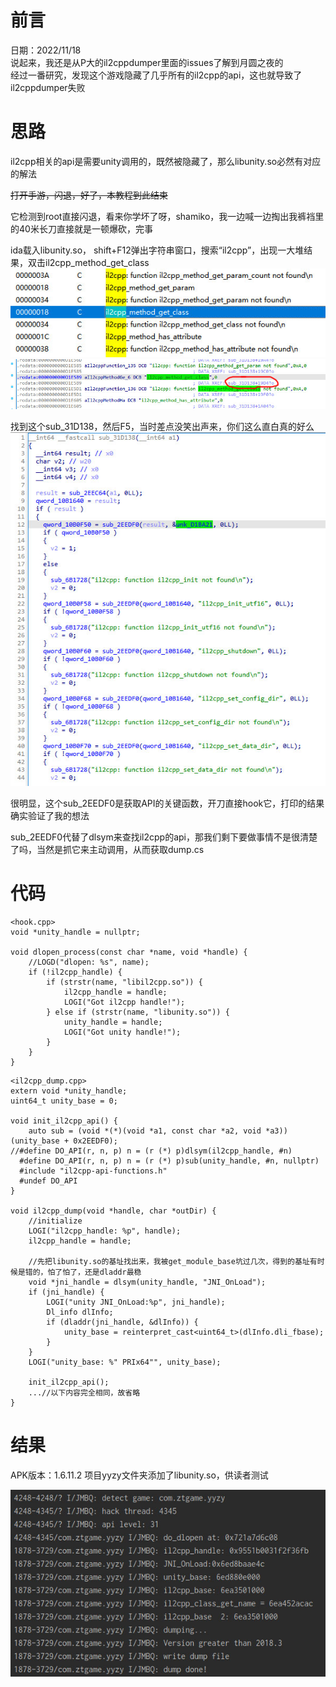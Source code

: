 # 前言
日期：2022/11/18  
说起来，我还是从P大的il2cppdumper里面的issues了解到月圆之夜的  
经过一番研究，发现这个游戏隐藏了几乎所有的il2cpp的api，这也就导致了il2cppdumper失败  

# 思路
il2cpp相关的api是需要unity调用的，既然被隐藏了，那么libunity.so必然有对应的解法  
  
~~打开手游，闪退，好了，本教程到此结束~~
  
它检测到root直接闪退，看来你学坏了呀，shamiko，我一边喊一边掏出我裤裆里的40米长刀直接就是一顿爆砍，完事  
  
ida载入libunity.so， shift+F12弹出字符串窗口，搜索“il2cpp”，出现一大堆结果，双击il2cpp_method_get_class  
![image](img/yyzy/02.jpg)  
![image](img/yyzy/03.jpg)  
    
找到这个sub_31D138，然后F5，当时差点没笑出声来，你们这么直白真的好么
![image](img/yyzy/04.jpg)
    
很明显，这个sub_2EEDF0是获取API的关键函数，开刀直接hook它，打印的结果确实验证了我的想法

sub_2EEDF0代替了dlsym来查找il2cpp的api，那我们剩下要做事情不是很清楚了吗，当然是抓它来主动调用，从而获取dump.cs

# 代码
```
<hook.cpp>
void *unity_handle = nullptr;

void dlopen_process(const char *name, void *handle) {
    //LOGD("dlopen: %s", name);
    if (!il2cpp_handle) {
        if (strstr(name, "libil2cpp.so")) {
            il2cpp_handle = handle;
            LOGI("Got il2cpp handle!");
        } else if (strstr(name, "libunity.so")) {
            unity_handle = handle;
            LOGI("Got unity handle!");
        }
    }
}

```
  
```
<il2cpp_dump.cpp>
extern void *unity_handle;
uint64_t unity_base = 0;

void init_il2cpp_api() {
    auto sub = (void *(*)(void *a1, const char *a2, void *a3)) (unity_base + 0x2EEDF0);
//#define DO_API(r, n, p) n = (r (*) p)dlsym(il2cpp_handle, #n)
  #define DO_API(r, n, p) n = (r (*) p)sub(unity_handle, #n, nullptr)
  #include "il2cpp-api-functions.h"
  #undef DO_API
}

void il2cpp_dump(void *handle, char *outDir) {
    //initialize
    LOGI("il2cpp_handle: %p", handle);
    il2cpp_handle = handle;
  
    //先把libunity.so的基址找出来，我被get_module_base坑过几次，得到的基址有时候是错的，怕了怕了，还是dladdr最稳
    void *jni_handle = dlsym(unity_handle, "JNI_OnLoad");
    if (jni_handle) {
        LOGI("unity JNI_OnLoad:%p", jni_handle);
        Dl_info dlInfo;
        if (dladdr(jni_handle, &dlInfo)) {
            unity_base = reinterpret_cast<uint64_t>(dlInfo.dli_fbase);
        }
    }
    LOGI("unity_base: %" PRIx64"", unity_base);

    init_il2cpp_api();
    ...//以下内容完全相同，故省略
}

```

# 结果
  APK版本：1.6.11.2
  项目yyzy文件夹添加了libunity.so，供读者测试
  
  ![image](img/yyzy/01.jpg)
